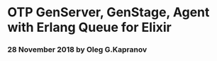 # OTP GenServer, GenStage, Agent with Erlang Queue for Elixir

### 28 November 2018 by Oleg G.Kapranov
